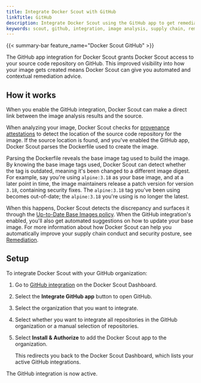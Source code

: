 ```yaml
---
title: Integrate Docker Scout with GitHub
linkTitle: GitHub
description: Integrate Docker Scout using the GitHub app to get remediation advice directly in your repositories
keywords: scout, github, integration, image analysis, supply chain, remediation, source code
---
```


{{< summary-bar feature_name="Docker Scout GitHub" >}}

The GitHub app integration for Docker Scout grants Docker Scout access to your
source code repository on GitHub. This improved visibility into how your image
gets created means Docker Scout can give you automated and contextual
remediation advice.

## How it works

When you enable the GitHub integration, Docker Scout can make a direct link
between the image analysis results and the source.

When analyzing your image, Docker Scout checks for [provenance
attestations](/manuals/build/metadata/attestations/slsa-provenance.md) to detect the
location of the source code repository for the image. If the source location is
found, and you've enabled the GitHub app, Docker Scout parses the Dockerfile
used to create the image.

Parsing the Dockerfile reveals the base image tag used to build the image. By
knowing the base image tags used, Docker Scout can detect whether the tag is
outdated, meaning it's been changed to a different image digest. For example,
say you're using `alpine:3.18` as your base image, and at a later point in
time, the image maintainers release a patch version for version `3.18`,
containing security fixes. The `alpine:3.18` tag you've been using becomes
out-of-date; the `alpine:3.18` you're using is no longer the latest.

When this happens, Docker Scout detects the discrepancy and surfaces it through
the [Up-to-Date Base Images policy](/manuals/scout/policy/_index.md#up-to-date-base-images-policy).
When the GitHub integration's enabled, you'll also get automated suggestions on
how to update your base image. For more information about how Docker Scout can
help you automatically improve your supply chain conduct and security posture,
see [Remediation](../../policy/remediation.md).

## Setup

To integrate Docker Scout with your GitHub organization:

1. Go to [GitHub integration](https://scout.docker.com/settings/integrations/github/)
   on the Docker Scout Dashboard.
2. Select the **Integrate GitHub app** button to open GitHub.
3. Select the organization that you want to integrate.
4. Select whether you want to integrate all repositories in the GitHub
   organization or a manual selection of repositories.
5. Select **Install & Authorize** to add the Docker Scout app to the
   organization.

   This redirects you back to the Docker Scout Dashboard, which lists your
   active GitHub integrations.

The GitHub integration is now active.
